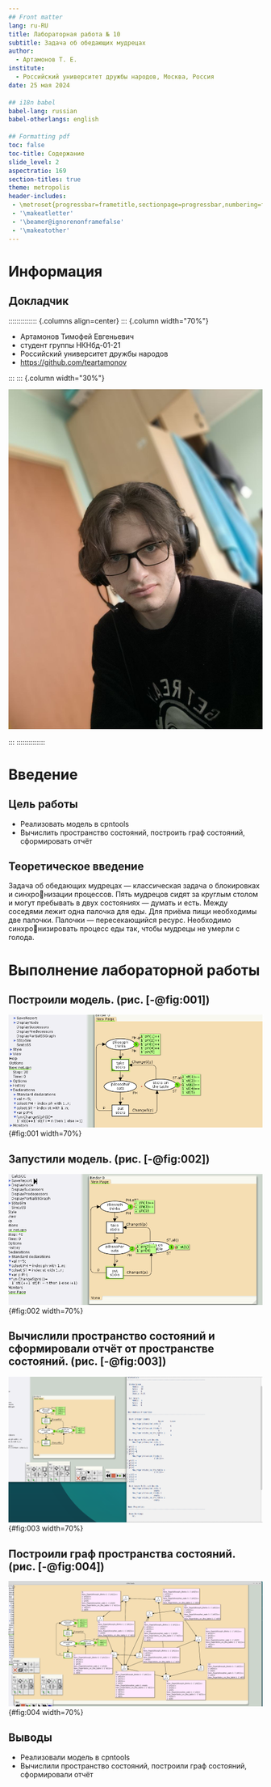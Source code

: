 ```yaml
---
## Front matter
lang: ru-RU
title: Лабораторная работа № 10
subtitle: Задача об обедающих мудрецах
author:
  - Артамонов Т. Е.
institute:
  - Российский университет дружбы народов, Москва, Россия
date: 25 мая 2024

## i18n babel
babel-lang: russian
babel-otherlangs: english

## Formatting pdf
toc: false
toc-title: Содержание
slide_level: 2
aspectratio: 169
section-titles: true
theme: metropolis
header-includes:
 - \metroset{progressbar=frametitle,sectionpage=progressbar,numbering=fraction}
 - '\makeatletter'
 - '\beamer@ignorenonframefalse'
 - '\makeatother'
---
```


# Информация

## Докладчик

:::::::::::::: {.columns align=center}
::: {.column width="70%"}

  * Артамонов Тимофей Евгеньевич
  * студент группы НКНбд-01-21
  * Российский университет дружбы народов
  * <https://github.com/teartamonov>

:::
::: {.column width="30%"}

![](image/ava.jpg)

:::
::::::::::::::

# Введение

## Цель работы

- Реализовать модель в cpntools
- Вычислить пространство состояний, построить граф состояний, сформировать отчёт

## Теоретическое введение

Задача об обедающих мудрецах — классическая задача о блокировках и синхронизации процессов.
Пять мудрецов сидят за круглым столом и могут пребывать в двух состояниях — думать и есть. Между соседями лежит одна палочка для еды. 
Для приёма пищи необходимы две палочки. Палочки — пересекающийся ресурс. Необходимо синхронизировать процесс еды так, чтобы мудрецы не умерли с голода.

# Выполнение лабораторной работы

## Построили модель. (рис. [-@fig:001])

![5 философов думают, 5 палочек на столе](image/1.PNG){#fig:001 width=70%}

## Запустили модель. (рис. [-@fig:002])

![Максимум 2 философа могу есть одновременно](image/2.PNG){#fig:002 width=70%}

## Вычислили пространство состояний и сформировали отчёт от пространстве состояний. (рис. [-@fig:003])

![Отчёт от пространстве состояний](image/3.PNG){#fig:003 width=70%}

## Построили граф пространства состояний. (рис. [-@fig:004])

![Граф пространства состояний](image/5.PNG){#fig:004 width=70%}

## Выводы

- Реализовали модель в cpntools
- Вычислили пространство состояний, построили граф состояний, сформировали отчёт
